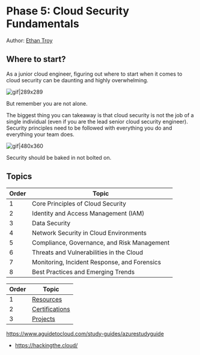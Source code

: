 # Phase 5: Cloud Security Fundamentals

Author: [Ethan Troy](https://hackidle.com)
## Where to start?

As a junior cloud engineer, figuring out where to start when it comes to cloud security can be daunting and highly overwhelming.

![gif|289x289](https://media0.giphy.com/media/XKolXg1SsuApJ6Noui/giphy.gif?cid=480477437kuq3n7wiafrss95z0e1znuizlvr0x4m4qixkbhd&ep=v1_gifs_search&rid=giphy.gif&ct=g)


But remember you are not alone.

The biggest thing you can takeaway is that cloud security is not the job of a single individual (even if you are the lead senior cloud security engineer). Security principles need to be followed with everything you do and everything your team does.

![gif|480x360](https://media3.giphy.com/media/3o6nV13mJfFfMkfgfm/giphy.gif?cid=48047743zyg4o1v6snzv8wpusm2ow63bjcr77id7wb79hokl&ep=v1_gifs_search&rid=giphy.gif&ct=g)

Security should be baked in not bolted on.




## Topics
  
  
| Order | Topic                                        |
| ----- | -------------------------------------------- |
| 1     | Core Principles of Cloud Security            |
| 2     | Identity and Access Management (IAM)         |
| 3     | Data Security                                |
| 4     | Network Security in Cloud Environments       |
| 5     | Compliance, Governance, and Risk Management  |
| 6     | Threats and Vulnerabilities in the Cloud     |
| 7     | Monitoring, Incident Response, and Forensics |
| 8     | Best Practices and Emerging Trends           |

| Order | Topic                                   |
| ----- | --------------------------------------- |
| 1     | [Resources](csf-resources.md)           |
| 2     | [Certifications](csf-certifications.md) |
| 3     | [Projects](csf-projects.md)             |
https://www.aguidetocloud.com/study-guides/azurestudyguide

- https://hackingthe.cloud/
